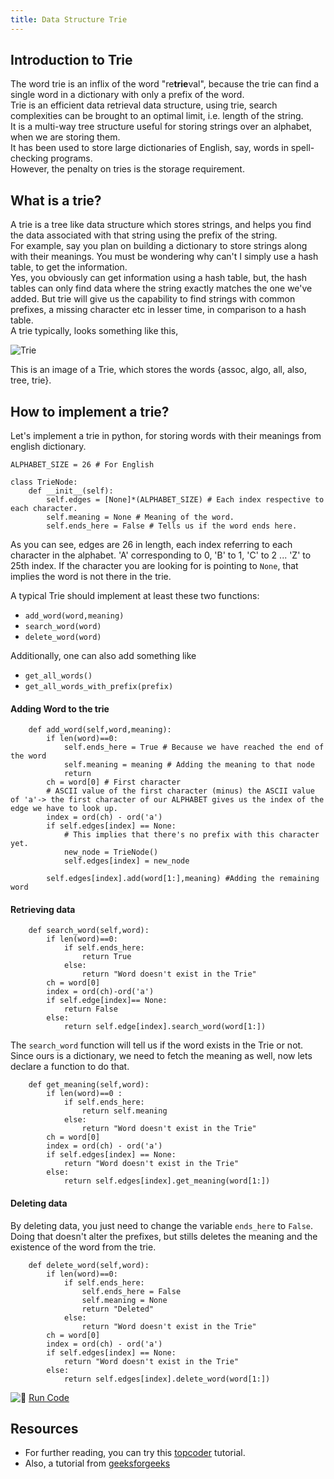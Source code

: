 ```yaml
---
title: Data Structure Trie
---
```

## Introduction to Trie

The word trie is an inflix of the word "re**trie**val", because the trie can find a single word in a dictionary with only a prefix of the word.  
Trie is an efficient data retrieval data structure, using trie, search complexities can be brought to an optimal limit, i.e. length of the string.  
It is a multi-way tree structure useful for storing strings over an alphabet, when we are storing them.  
It has been used to store large dictionaries of English, say, words in spell-checking programs.  
However, the penalty on tries is the storage requirement.

## What is a trie?

A trie is a tree like data structure which stores strings, and helps you find the data associated with that string using the prefix of the string.  
For example, say you plan on building a dictionary to store strings along with their meanings. You must be wondering why can't I simply use a hash table, to get the information.  
Yes, you obviously can get information using a hash table, but, the <a>hash tables</a> can only find data where the string exactly matches the one we've added. But trie will give us the capability to find strings with common prefixes, a missing character etc in lesser time, in comparison to a hash table.  
A trie typically, looks something like this,

![Trie](//discourse-user-assets.s3.amazonaws.com/original/2X/c/c43e222a6f9152512d73f97b8117db5c074bbc8e.png)

This is an image of a Trie, which stores the words {assoc, algo, all, also, tree, trie}.

## How to implement a trie?

Let's implement a trie in python, for storing words with their meanings from english dictionary.

    ALPHABET_SIZE = 26 # For English

    class TrieNode:
    	def __init__(self):
    		self.edges = [None]*(ALPHABET_SIZE) # Each index respective to each character.
    		self.meaning = None # Meaning of the word.
    		self.ends_here = False # Tells us if the word ends here.

As you can see, edges are 26 in length, each index referring to each character in the alphabet. 'A' corresponding to 0, 'B' to 1, 'C' to 2 ... 'Z' to 25th index. If the character you are looking for is pointing to `None`, that implies the word is not there in the trie.

A typical Trie should implement at least these two functions:

*   `add_word(word,meaning)`
*   `search_word(word)`
*   `delete_word(word)`

Additionally, one can also add something like

*   `get_all_words()`
*   `get_all_words_with_prefix(prefix)`

#### Adding Word to the trie

    	def add_word(self,word,meaning):
    		if len(word)==0:
    			self.ends_here = True # Because we have reached the end of the word
    			self.meaning = meaning # Adding the meaning to that node
    			return
    		ch = word[0] # First character
    		# ASCII value of the first character (minus) the ASCII value of 'a'-> the first character of our ALPHABET gives us the index of the edge we have to look up.
    		index = ord(ch) - ord('a')
    		if self.edges[index] == None:
    			# This implies that there's no prefix with this character yet.
    			new_node = TrieNode()
    			self.edges[index] = new_node

    		self.edges[index].add(word[1:],meaning) #Adding the remaining word

#### Retrieving data

    	def search_word(self,word):
    		if len(word)==0:
    			if self.ends_here:
    				return True
    			else:
    				return "Word doesn't exist in the Trie"
    		ch = word[0]
    		index = ord(ch)-ord('a')
    		if self.edge[index]== None:
    			return False
    		else:
    			return self.edge[index].search_word(word[1:])

The `search_word` function will tell us if the word exists in the Trie or not. Since ours is a dictionary, we need to fetch the meaning as well, now lets declare a function to do that.

    	def get_meaning(self,word):
    		if len(word)==0 :
    			if self.ends_here:
    				return self.meaning
    			else:
    				return "Word doesn't exist in the Trie"
    		ch = word[0]
    		index = ord(ch) - ord('a')
    		if self.edges[index] == None:
    			return "Word doesn't exist in the Trie"
    		else:
    			return self.edges[index].get_meaning(word[1:])

#### Deleting data

By deleting data, you just need to change the variable `ends_here` to `False`. Doing that doesn't alter the prefixes, but stills deletes the meaning and the existence of the word from the trie.

    	def delete_word(self,word):
    		if len(word)==0:
    			if self.ends_here:
    				self.ends_here = False
    				self.meaning = None
    				return "Deleted"
    			else:
    				return "Word doesn't exist in the Trie"
    		ch = word[0]
    		index = ord(ch) - ord('a')
    		if self.edges[index] == None:
    			return "Word doesn't exist in the Trie"
    		else:
    			return self.edges[index].delete_word(word[1:])

![:rocket:](//forum.freecodecamp.com/images/emoji/emoji_one/rocket.png?v=2 ":rocket:") <a href='https://repl.it/CWbr' target='_blank' rel='nofollow'>Run Code</a>

## Resources

*   For further reading, you can try this <a href='https://www.topcoder.com/community/data-science/data-science-tutorials/using-tries/' target='_blank' rel='nofollow'>topcoder</a> tutorial.
*   Also, a tutorial from <a href='http://www.geeksforgeeks.org/trie-insert-and-search/' target='_blank' rel='nofollow'>geeksforgeeks</a>